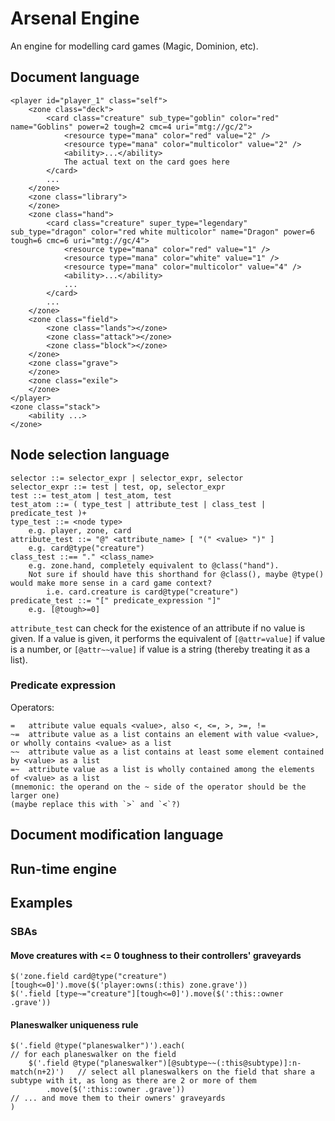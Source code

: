 # Arsenal Engine

An engine for modelling card games (Magic, Dominion, etc).

## Document language

    <player id="player_1" class="self">
        <zone class="deck">
            <card class="creature" sub_type="goblin" color="red" name="Goblins" power=2 tough=2 cmc=4 uri="mtg://gc/2">
                <resource type="mana" color="red" value="2" />
                <resource type="mana" color="multicolor" value="2" />
                <ability>...</ability>
                The actual text on the card goes here
            </card>
            ...
        </zone>
        <zone class="library">
        </zone>
        <zone class="hand">
            <card class="creature" super_type="legendary" sub_type="dragon" color="red white multicolor" name="Dragon" power=6 tough=6 cmc=6 uri="mtg://gc/4">
                <resource type="mana" color="red" value="1" />
                <resource type="mana" color="white" value="1" />
                <resource type="mana" color="multicolor" value="4" />
                <ability>...</ability>
                ...
            </card>
            ...
        </zone>
        <zone class="field">
            <zone class="lands"></zone>
            <zone class="attack"></zone>
            <zone class="block"></zone>
        </zone>
        <zone class="grave">
        </zone>
        <zone class="exile">
        </zone>
    </player>
    <zone class="stack">
        <ability ...>
    </zone>

## Node selection language

    selector ::= selector_expr | selector_expr, selector
    selector_expr ::= test | test, op, selector_expr
    test ::= test_atom | test_atom, test
    test_atom ::= ( type_test | attribute_test | class_test | predicate_test )+
    type_test ::= <node type>
        e.g. player, zone, card
    attribute_test ::= "@" <attribute_name> [ "(" <value> ")" ]
        e.g. card@type("creature")
    class_test ::== "." <class_name>
        e.g. zone.hand, completely equivalent to @class("hand").
        Not sure if should have this shorthand for @class(), maybe @type() would make more sense in a card game context?
            i.e. card.creature is card@type("creature")
    predicate_test ::= "[" predicate_expression "]"
        e.g. [@tough>=0]

`attribute_test` can check for the existence of an attribute if no value is given.
If a value is given, it performs the equivalent of `[@attr=value]` if value is a number,
or `[@attr~~value]` if value is a string (thereby treating it as a list).


### Predicate expression

Operators:

    =   attribute value equals <value>, also <, <=, >, >=, !=
    ~=  attribute value as a list contains an element with value <value>, or wholly contains <value> as a list
    ~~  attribute value as a list contains at least some element contained by <value> as a list
    =~  attribute value as a list is wholly contained among the elements of <value> as a list
    (mnemonic: the operand on the ~ side of the operator should be the larger one)
    (maybe replace this with `>` and `<`?)


## Document modification language


## Run-time engine


## Examples


### SBAs

#### Move creatures with <= 0 toughness to their controllers' graveyards

    $('zone.field card@type("creature")[tough<=0]').move($('player:owns(:this) zone.grave'))
    $('.field [type~="creature"][tough<=0]').move($(':this::owner .grave'))

#### Planeswalker uniqueness rule

    $('.field @type("planeswalker")').each(                                         // for each planeswalker on the field
        $('.field @type("planeswalker")[@subtype~~(:this@subtype)]:n-match(n+2)')   // select all planeswalkers on the field that share a subtype with it, as long as there are 2 or more of them
            .move($(':this::owner .grave'))                                         // ... and move them to their owners' graveyards
    )

